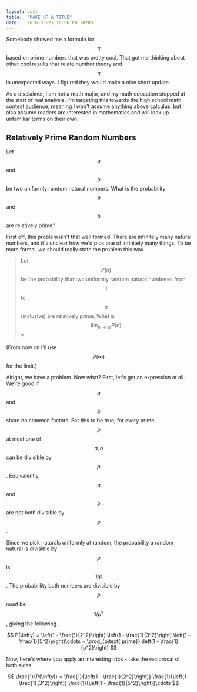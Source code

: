 ```yaml
---
layout: post
title:  "MAKE UP A TITLE"
date:   2016-03-21 16:56:00 -0700
---
```


Somebody showed me a formula for $$\pi$$ based on prime numbers that
was pretty cool. That got me thinking about other cool
results that relate number theory and $$\pi$$ in unexpected ways.
I figured they would make a nice short update.

As a disclaimer, I am not a math major, and my math education
stopped at the start of real analysis. I'm targeting this towards
the high school math contest audience, meaning I won't assume anything above
calculus, but I also assume readers are interested in mathematics and
will look up unfamiliar terms on their own.


Relatively Prime Random Numbers
---------------------------------------------------------------------

Let $$a$$ and $$b$$ be two uniformly random natural numbers.
What is the probability $$a$$ and $$b$$ are relatively prime?

First off, this problem isn't that well formed. There are infinitely
many natural numbers, and it's unclear how we'd pick one of infinitely
many things. To be more formal, we should really state the problem
this way.

> Let $$P(n)$$ be the probability that two uniformly random
> natural numberes from $$1$$ to $$n$$ (inclusive) are relatively prime.
> What is $$\lim_{n\to\infty} P(n)$$?

(From now on I'll use $$P(\infty)$$ for the limit.)

Alright, we have a problem. Now what? First, let's get an expression
at all. We're good if $$a$$ and $$b$$ share no common factors. For this
to be true, for every prime $$p$$ at most one of $$a,b$$ can be divisible
by $$p$$. Equivalently, $$a$$ and $$b$$ are not both divisible by $$p$$.

Since we pick naturals uniformly at random, the probability a random
natural is divisible by $$p$$ is $$1/p$$. The probabillity both
numbers are divisible by $$p$$ must be $$1/p^2$$, giving the following.

$$
    P(\infty) = \left(1 - \frac{1}{2^2}\right)
                \left(1 - \frac{1}{3^2}\right)
                \left(1 - \frac{1}{5^2}\right)\cdots
              = \prod_{p\text{ prime}} \left(1 - \frac{1}{p^2}\right)
$$

Now, here's where you apply an interesting trick - take the reciprocal
of both sides.

$$
    \frac{1}{P(\infty)}
    = \frac{1}{\left(1 - \frac{1}{2^2}\right)}
      \frac{1}{\left(1 - \frac{1}{3^2}\right)}
      \frac{1}{\left(1 - \frac{1}{5^2}\right)}\cdots
$$
